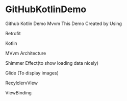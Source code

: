 # GitHubKotlinDemo
Github Kotlin Demo Mvvm
This Demo Created by Using

Retrofit

Kotlin

MVvm Architecture

Shimmer Effect(to show loading data nicely)

Glide (To display images)

RecylclervView

ViewBinding